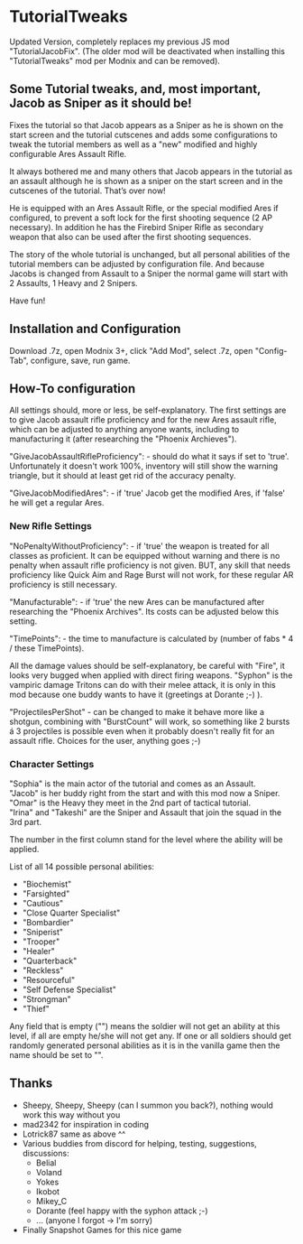 # TutorialTweaks
Updated Version, completely replaces my previous JS mod "TutorialJacobFix".
(The older mod will be deactivated when installing this "TutorialTweaks" mod per Modnix and can be removed).

## Some Tutorial tweaks, and, most important, Jacob as Sniper as it should be!

Fixes the tutorial so that Jacob appears as a Sniper as he is shown on the start screen and the tutorial cutscenes and adds some configurations to tweak the tutorial members as well as a "new" modified and highly configurable Ares Assault Rifle.

It always bothered me and many others that Jacob appears in the tutorial as an assault although he is shown as a sniper on the start screen and in the cutscenes of the tutorial. That’s over now!

He is equipped with an Ares Assault Rifle, or the special modified Ares if configured, to prevent a soft lock for the first shooting sequence (2 AP necessary). In addition he has the Firebird Sniper Rifle as secondary weapon that also can be used after the first shooting sequences.

The story of the whole tutorial is unchanged, but all personal abilities of the tutorial members can be adjusted by configuration file. And because Jacobs is changed from Assault to a Sniper the normal game will start with 2 Assaults, 1 Heavy and 2 Snipers.

Have fun!

## Installation and Configuration
Download .7z, open Modnix 3+, click "Add Mod", select .7z, open "Config-Tab", configure, save, run game.

## How-To configuration

All settings should, more or less, be self-explanatory.
The first settings are to give Jacob assault rifle proficiency and for the new Ares assault rifle, which can be adjusted to anything anyone wants, including to manufacturing it (after researching the "Phoenix Archieves").

"GiveJacobAssaultRifleProficiency": - should do what it says if set to 'true'. Unfortunately it doesn't work 100%, inventory will still show the warning triangle, but it should at least get rid of the accuracy penalty.

"GiveJacobModifiedAres": - if 'true' Jacob get the modified Ares, if 'false' he will get a regular Ares.

### New Rifle Settings

"NoPenaltyWithoutProficiency": - if 'true' the weapon is treated for all classes as proficient. It can be equipped without warning and there is no penalty when assault rifle proficiency is not given. BUT, any skill that needs proficiency like Quick Aim and Rage Burst will not work, for these regular AR proficiency is still necessary.

"Manufacturable": - if 'true' the new Ares can be manufactured after researching the "Phoenix Archives". Its costs can be adjusted below this setting.

"TimePoints": - the time to manufacture is calculated by (number of fabs * 4 / these TimePoints).

All the damage values should be self-explanatory, be careful with "Fire", it looks very bugged when applied with direct firing weapons. "Syphon" is the vampiric damage Tritons can do with their melee attack, it is only in this mod because one buddy wants to have it (greetings at Dorante ;-) ).

"ProjectilesPerShot" - can be changed to make it behave more like a shotgun, combining with "BurstCount" will work, so something like 2 bursts á 3 projectiles is possible even when it probably doesn't really fit for an assault rifle. Choices for the user, anything goes ;-)

### Character Settings

"Sophia" is the main actor of the tutorial and comes as an Assault.<br>
"Jacob" is her buddy right from the start and with this mod now a Sniper.<br>
"Omar" is the Heavy they meet in the 2nd part of tactical tutorial.<br>
"Irina" and "Takeshi" are the Sniper and Assault that join the squad in the 3rd part.

The number in the first column stand for the level where the ability will be applied. <br>

List of all 14 possible personal abilities:
- "Biochemist"
- "Farsighted"
- "Cautious"
- "Close Quarter Specialist"
- "Bombardier"
- "Sniperist"
- "Trooper"
- "Healer"
- "Quarterback"
- "Reckless"
- "Resourceful"
- "Self Defense Specialist"
- "Strongman"
- "Thief"

Any field that is empty ("") means the soldier will not get an ability at this level, if all are empty he/she will not get any. If one or all soldiers should get randomly generated personal abilities as it is in the vanilla game then the name should be set to "".

## Thanks
* Sheepy, Sheepy, Sheepy (can I summon you back?), nothing would work this way without you
* mad2342 for inspiration in coding
* Lotrick87 same as above ^^
* Various buddies from discord for helping, testing, suggestions, discussions:
  * Belial
  * Voland
  * Yokes
  * Ikobot
  * Mikey_C
  * Dorante (feel happy with the syphon attack ;-)
  * ... (anyone I forgot -> I'm sorry)
* Finally Snapshot Games for this nice game